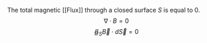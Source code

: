 The total magnetic [[Flux]] through a closed surface $S$ is equal to 0.
$$\nabla \cdot B = 0$$
$$\oiint_{S} \vec{B} \cdot d \vec{S} = 0$$